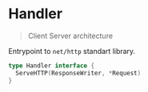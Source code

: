 # Handler

> Client Server architecture

Entrypoint to `net/http` standart library.

```go
type Handler interface {
  ServeHTTP(ResponseWriter, *Request)
}
```
